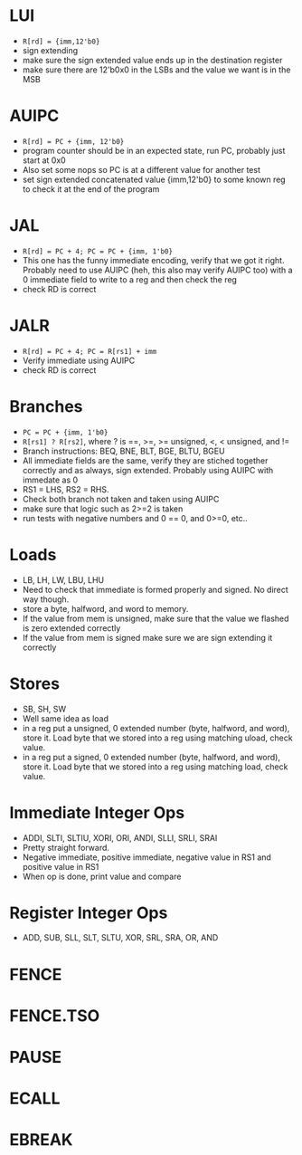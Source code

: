 # LUI
- `R[rd] = {imm,12'b0}`
- sign extending
- make sure the sign extended value ends up in the destination register
- make sure there are 12'b0x0 in the LSBs and the value we want is in the MSB

# AUIPC
- `R[rd] = PC + {imm, 12'b0}`
- program counter should be in an expected state, run PC, probably just start at 
  0x0
- Also set some nops so PC is at a different value for another test
- set sign extended concatenated value {imm,12'b0} to some known reg to check it 
  at the end of the program

# JAL
- `R[rd] = PC + 4; PC = PC + {imm, 1'b0}`
- This one has the funny immediate encoding, verify that we got it right. Probably
  need to use AUIPC (heh, this also may verify AUIPC too) with a 0 immediate
  field to write to a reg and then check the reg
- check RD is correct

# JALR
- `R[rd] = PC + 4; PC = R[rs1] + imm`
- Verify immediate using AUIPC
- check RD is correct

# Branches
- `PC = PC + {imm, 1'b0}`
- `R[rs1] ? R[rs2]`, where ? is ==, >=, >= unsigned, <, < unsigned, and !=
- Branch instructions: BEQ, BNE, BLT, BGE, BLTU, BGEU
- All immediate fields are the same, verify they are stiched together correctly
  and as always, sign extended. Probably using AUIPC with immedate as 0
- RS1 = LHS, RS2 = RHS.
- Check both branch not taken and taken using AUIPC
- make sure that logic such as 2>=2 is taken 
- run tests with negative numbers and 0 == 0, and 0>=0, etc..

# Loads
- LB, LH, LW, LBU, LHU
- Need to check that immediate is formed properly and signed. No direct way though.
- store a byte, halfword, and word to memory.
- If the value from mem is unsigned, make sure that the value we flashed is zero extended correctly
- If the value from mem is signed make sure we are sign extending it correctly

# Stores
- SB, SH, SW
- Well same idea as load
- in a reg put a unsigned, 0 extended number (byte, halfword, and word), store it.
  Load byte that we stored into a reg using matching uload, check value.
- in a reg put a signed, 0 extended number (byte, halfword, and word), store it.
  Load byte that we stored into a reg using matching load, check value.

# Immediate Integer Ops
- ADDI, SLTI, SLTIU, XORI, ORI, ANDI, SLLI, SRLI, SRAI
- Pretty straight forward.
- Negative immediate, positive immediate, negative value in RS1 and positive value in RS1
- When op is done, print value and compare

# Register Integer Ops
- ADD, SUB, SLL, SLT, SLTU, XOR, SRL, SRA, OR, AND

# FENCE

# FENCE.TSO

# PAUSE

# ECALL

# EBREAK
